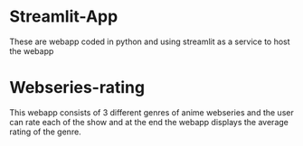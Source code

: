 # Streamlit-App
These are webapp coded in python and using streamlit as a service to host the webapp
# Webseries-rating
This webapp consists of 3 different genres of anime webseries and the user can rate each of the show and at the end the webapp displays the average rating of the genre.

